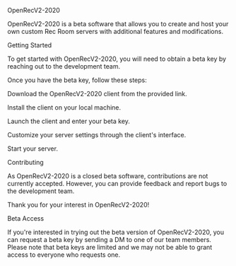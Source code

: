 OpenRecV2-2020

OpenRecV2-2020 is a beta software that allows you to create and host your own custom Rec Room servers with additional features and modifications.

Getting Started

To get started with OpenRecV2-2020, you will need to obtain a beta key by reaching out to the development team.

Once you have the beta key, follow these steps:

Download the OpenRecV2-2020 client from the provided link.

Install the client on your local machine.

Launch the client and enter your beta key.

Customize your server settings through the client's interface.

Start your server.

Contributing

As OpenRecV2-2020 is a closed beta software, contributions are not currently accepted. However, you can provide feedback and report bugs to the development team.

Thank you for your interest in OpenRecV2-2020!

Beta Access

If you're interested in trying out the beta version of OpenRecV2-2020, you can request a beta key by sending a DM to one of our team members. Please note that beta keys are limited and we may not be able to grant access to everyone who requests one.
